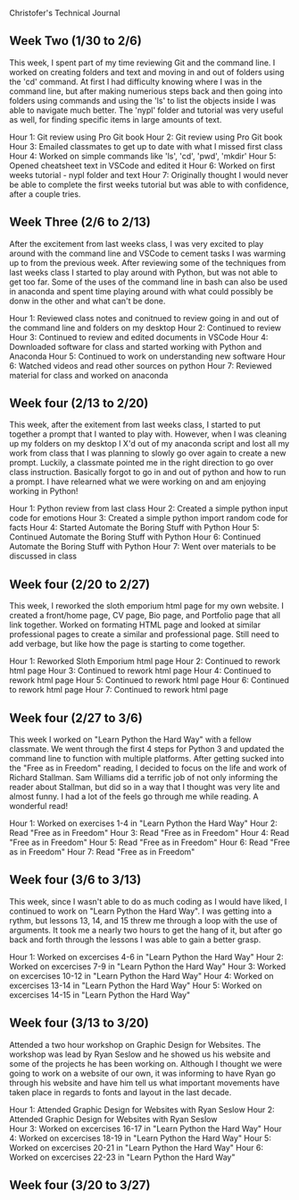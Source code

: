 Christofer's Technical Journal

## Week Two (1/30 to 2/6)

This week, I spent part of my time reviewing Git and the command line. I worked on creating folders and text and moving in and out of folders using the 'cd' command. At first I had difficulty knowing where I was in the command line, but after making numerious steps back and then going into folders using commands and using the 'ls' to list the objects inside I was able to navigate much better. The 'nypl' folder and tutorial was very useful as well, for finding specific items in large amounts of text.

Hour 1: Git review using Pro Git book 
Hour 2: Git review using Pro Git book
Hour 3: Emailed classmates to get up to date with what I missed first class
Hour 4: Worked on simple commands like 'ls', 'cd', 'pwd', 'mkdir'
Hour 5: Opened cheatsheet text in VSCode and edited it 
Hour 6: Worked on first weeks tutorial - nypl folder and text
Hour 7: Originally thought I would never be able to complete the first weeks tutorial but was able to with confidence, after a couple tries.


## Week Three (2/6 to 2/13)

After the excitement from last weeks class, I was very excited to play around with the command line and VSCode to cement tasks I was warming up to from the previous week. After reviewing some of the techniques from last weeks class I started to play around with Python, but was not able to get too far. Some of the uses of the command line in bash can also be used in anaconda and spent time playing around with what could possibly be donw in the other and what can't be done.

Hour 1: Reviewed class notes and conitnued to review going in and out of the command line and folders on my desktop
Hour 2: Continued to review
Hour 3: Continued to review and edited documents in VSCode
Hour 4: Downloaded software for class and started working with Python and Anaconda
Hour 5: Continued to work on understanding new software
Hour 6: Watched videos and read other sources on python
Hour 7: Reviewed material for class and worked on anaconda


## Week four (2/13 to 2/20)

This week, after the exitement from last weeks class, I started to put together a prompt that I wanted to play with. However, when I was cleaning up my folders on my desktop I X'd out of my anaconda script and lost all my work from class that I was planning to slowly go over again to create a new prompt. Luckily, a classmate pointed me in the right direction to go over class instruction. Basically forgot to go in and out of python and how to run a prompt. I have relearned what we were working on and am enjoying working in Python! 

Hour 1: Python review from last class
Hour 2: Created a simple python input code for emotions
Hour 3: Created a simple python import random code for facts
Hour 4: Started Automate the Boring Stuff with Python
Hour 5: Continued Automate the Boring Stuff with Python
Hour 6: Continued Automate the Boring Stuff with Python
Hour 7: Went over materials to be discussed in class


## Week four (2/20 to 2/27)

This week, I reworked the sloth emporium html page for my own website. I created a front/home page, CV page, Bio page, and Portfolio page that all link together. Worked on formating HTML page and looked at similar professional pages to create a similar and professional page. Still need to add verbage, but like how the page is starting to come together.

Hour 1: Reworked Sloth Emporium html page
Hour 2: Continued to rework html page
Hour 3: Continued to rework html page
Hour 4: Continued to rework html page
Hour 5: Continued to rework html page
Hour 6: Continued to rework html page
Hour 7: Continued to rework html page


## Week four (2/27 to 3/6)

This week I worked on "Learn Python the Hard Way" with a fellow classmate. We went through the first 4 steps for Python 3 and updated the command line to function with multiple platforms. After getting sucked into the "Free as in Freedom" reading, I decided to focus on the life and work of Richard Stallman. Sam Williams did a terrific job of not only informing the reader about Stallman, but did so in a way that I thought was very lite and almost funny. I had a lot of the feels go through me while reading. A wonderful read! 

Hour 1: Worked on exercises 1-4 in "Learn Python the Hard Way"
Hour 2: Read "Free as in Freedom"
Hour 3: Read "Free as in Freedom"
Hour 4: Read "Free as in Freedom"
Hour 5: Read "Free as in Freedom"
Hour 6: Read "Free as in Freedom"
Hour 7: Read "Free as in Freedom"


## Week four (3/6 to 3/13)

This week, since I wasn't able to do as much coding as I would have liked, I continued to work on "Learn Python the Hard Way". I was getting into a rythm, but lessons 13, 14, and 15 threw me through a loop with the use of arguments. It took me a nearly two hours to get the hang of it, but after go back and forth through the lessons I was able to gain a better grasp. 

Hour 1: Worked on excercises 4-6 in "Learn Python the Hard Way"
Hour 2: Worked on excercises 7-9 in "Learn Python the Hard Way"
Hour 3: Worked on excercises 10-12 in "Learn Python the Hard Way"
Hour 4: Worked on excercises 13-14 in "Learn Python the Hard Way"
Hour 5: Worked on excercises 14-15 in "Learn Python the Hard Way"


## Week four (3/13 to 3/20)

Attended a two hour workshop on Graphic Design for Websites. The workshop was lead by Ryan Seslow and he showed us his website and some of the projects he has been working on. Although I thought we were going to work on a website of our own, it was informing to have Ryan go through his website and have him tell us what important movements have taken place in regards to fonts and layout in the last decade. 

Hour 1: Attended Graphic Design for Websites with Ryan Seslow 
Hour 2: Attended Graphic Design for Websites with Ryan Seslow  
Hour 3: Worked on excercises 16-17 in "Learn Python the Hard Way"
Hour 4: Worked on excercises 18-19 in "Learn Python the Hard Way"
Hour 5: Worked on excercises 20-21 in "Learn Python the Hard Way"
Hour 6: Worked on excercises 22-23 in "Learn Python the Hard Way"


## Week four (3/20 to 3/27)
